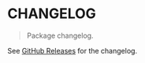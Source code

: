 # CHANGELOG

> Package changelog.

See [GitHub Releases](https://github.com/stdlib-js/constants-float64-max-ln/releases) for the changelog.